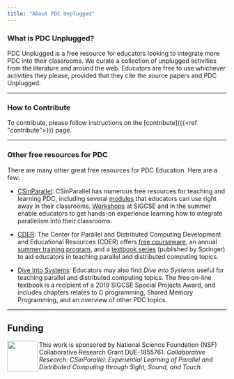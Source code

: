 ```yaml
---
title: "About PDC Unplugged"
---
```


### What is PDC Unplugged?

PDC Unplugged is a free resource for educators looking to integrate more PDC 
into their classrooms. We curate a collection of unplugged activities from the 
literature and around the web. Educators are free to use whichever activities 
they please, provided that they cite the source papers and PDC Unplugged.
 
---

### How to Contribute

To contribute, please follow instructions on the [contribute]({{<ref "contribute">}}) page.


---

### Other free resources for PDC

There are many other great free resources for PDC Education. Here are a few:

* [CSinParallel](https://csinparallel.org/index.html): CSinParallel has numerous free resources for teaching and learning PDC, including several [modules](https://csinparallel.org/csinparallel/modules/index.html) that educators can use right away in their classrooms. [Workshops](https://csinparallel.org/csinparallel/workshops/index.html) at SIGCSE and in the summer enable educators to get hands-on experience learning how to integrate parallelism into their classrooms. 

* [CDER](https://tcpp.cs.gsu.edu/curriculum/?q=node/21620): The Center for Parallel and Distributed Computing Development and Educational Resources (CDER) offers 
  [free courseware](https://tcpp.cs.gsu.edu/curriculum/?q=courseware_management), an annual [summer training program](https://tcpp.cs.gsu.edu/curriculum/?q=node/21620), and a [textbook series](https://tcpp.cs.gsu.edu/curriculum/?q=CDER_Book_Project) (published by Springer) to aid educators in teaching parallel and distributed computing topics.

* [Dive Into Systems](https://diveintosystems.cs.swarthmore.edu/): Educators may also find _Dive into Systems_ useful for teaching parallel and distributed computing topics. The free on-line textbook is a recipient of a 2019 SIGCSE Special Projects Award, and includes chapters relates to C programming, Shared Memory Programming, and an overview of other PDC topics.

---

## Funding

<img src="../images/nsf.png" width="70" height="70" align="left"> This work is sponsored by National Science Foundation (NSF) Collaborative Research Grant DUE-1855761. _Collaborative Research: CSinParallel: Experiential Learning of Parallel and Distributed Computing through Sight, Sound, and Touch_. 

[logo]: ../images/nsf.png


